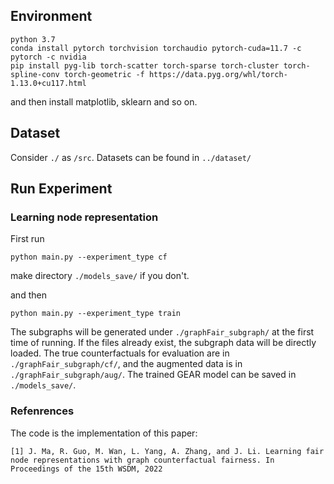 ## Environment
```
python 3.7
conda install pytorch torchvision torchaudio pytorch-cuda=11.7 -c pytorch -c nvidia
pip install pyg-lib torch-scatter torch-sparse torch-cluster torch-spline-conv torch-geometric -f https://data.pyg.org/whl/torch-1.13.0+cu117.html
```
and then install matplotlib, sklearn and so on.

## Dataset
Consider ```./``` as ```/src```.
Datasets can be found in ```../dataset/```

## Run Experiment
### Learning node representation
First run
```
python main.py --experiment_type cf
```
make directory ```./models_save/``` if you don't.

and then
```
python main.py --experiment_type train
```
The subgraphs will be generated under ```./graphFair_subgraph/``` at the first time of running. If the files already exist, the subgraph data will be directly loaded. The true counterfactuals for evaluation are in ```./graphFair_subgraph/cf/```, and the augmented data is in ```./graphFair_subgraph/aug/```. The trained GEAR model can be saved in ```./models_save/```.

### Refenrences
The code is the implementation of this paper:
```
[1] J. Ma, R. Guo, M. Wan, L. Yang, A. Zhang, and J. Li. Learning fair node representations with graph counterfactual fairness. In Proceedings of the 15th WSDM, 2022
```
